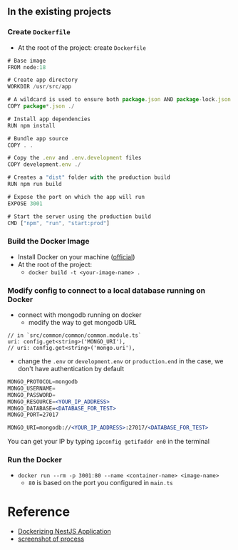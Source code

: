 ## In the existing projects

### Create `Dockerfile`
- At the root of the project: create `Dockerfile`
    
```jsx
# Base image
FROM node:18

# Create app directory
WORKDIR /usr/src/app

# A wildcard is used to ensure both package.json AND package-lock.json are copied
COPY package*.json ./

# Install app dependencies
RUN npm install

# Bundle app source
COPY . .

# Copy the .env and .env.development files
COPY development.env ./

# Creates a "dist" folder with the production build
RUN npm run build

# Expose the port on which the app will run
EXPOSE 3001

# Start the server using the production build
CMD ["npm", "run", "start:prod"]
```
    

    

### **Build the Docker Image**

- Install Docker on your machine ([official](https://docs.docker.com/get-docker/))
- At the root of the project:
    - `docker build -t <your-image-name> .`



### Modify config to connect to a local database running on Docker

- connect with mongodb running on docker
  - modify the way to get mongodb URL
```tsx
// in `src/common/common/common.module.ts`
uri: config.get<string>('MONGO_URI'),
// uri: config.get<string>('mongo.uri'),
```

  - change the `.env` or `development.env` or `production.end` in the case, we don't have authentication by default

```jsx
MONGO_PROTOCOL=mongodb
MONGO_USERNAME=
MONGO_PASSWORD=
MONGO_RESOURCE=<YOUR_IP_ADDRESS>
MONGO_DATABASE=<DATABASE_FOR_TEST>
MONGO_PORT=27017

MONGO_URI=mongodb://<YOUR_IP_ADDRESS>:27017/<DATABASE_FOR_TEST>
```

You can get your IP by typing `ipconfig getifaddr en0` in the terminal


### **Run the Docker**

- `docker run --rm -p 3001:80 --name <container-name> <image-name>`
    - `80` is based on the port you configured in `main.ts`





# Reference

- [Dockerizing NestJS Application](https://medium.com/@sujan.dumaru.official/dockerizing-nestjs-application-c4b25139fe4c)
- [screenshot of process](https://github.com/CAFECA-IO/KnowledgeManagement/issues/94)
